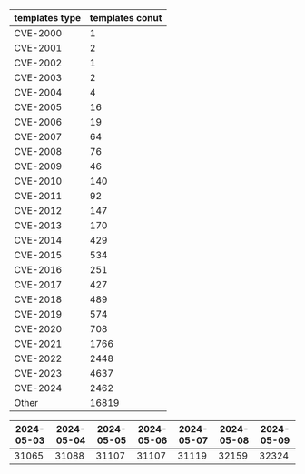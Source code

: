 | templates type | templates conut | 
| --- | --- | 
| CVE-2000 | 1 |
| CVE-2001 | 2 |
| CVE-2002 | 1 |
| CVE-2003 | 2 |
| CVE-2004 | 4 |
| CVE-2005 | 16 |
| CVE-2006 | 19 |
| CVE-2007 | 64 |
| CVE-2008 | 76 |
| CVE-2009 | 46 |
| CVE-2010 | 140 |
| CVE-2011 | 92 |
| CVE-2012 | 147 |
| CVE-2013 | 170 |
| CVE-2014 | 429 |
| CVE-2015 | 534 |
| CVE-2016 | 251 |
| CVE-2017 | 427 |
| CVE-2018 | 489 |
| CVE-2019 | 574 |
| CVE-2020 | 708 |
| CVE-2021 | 1766 |
| CVE-2022 | 2448 |
| CVE-2023 | 4637 |
| CVE-2024 | 2462 |
| Other | 16819 |


|2024-05-03 | 2024-05-04 | 2024-05-05 | 2024-05-06 | 2024-05-07 | 2024-05-08 | 2024-05-09|
|--- | ------ | ------ | ------ | ------ | ------ | ---|
|31065 | 31088 | 31107 | 31107 | 31119 | 32159 | 32324|
